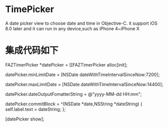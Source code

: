 # TimePicker
 A date picker view to choose date and time in Objective-C. it support iOS 8.0 later and it can run in any device,such as iPhone 4~iPhone X


# 集成代码如下

FAZTimerPicker *datePicker = [[FAZTimerPicker alloc]init];

datePicker.minLimitDate = [NSDate dateWithTimeIntervalSinceNow:7200];

datePicker.maxLimitDate = [NSDate dateWithTimeIntervalSinceNow:14400];

datePicker.dateOutputFomatterString = @"yyyy-MM-dd HH:mm";

datePicker.commitBlock = ^(NSDate *date,NSString *dateString)
{
    self.label.text = dateString;
};

[datePicker show];

